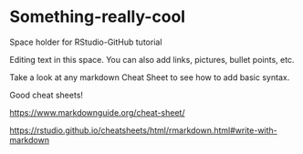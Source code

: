# Something-really-cool
Space holder for RStudio-GitHub tutorial

Editing text in this space. You can also add links, pictures, bullet points, etc.  

Take a look at any markdown Cheat Sheet to see how to add basic syntax.

Good cheat sheets!  

https://www.markdownguide.org/cheat-sheet/  

https://rstudio.github.io/cheatsheets/html/rmarkdown.html#write-with-markdown  


